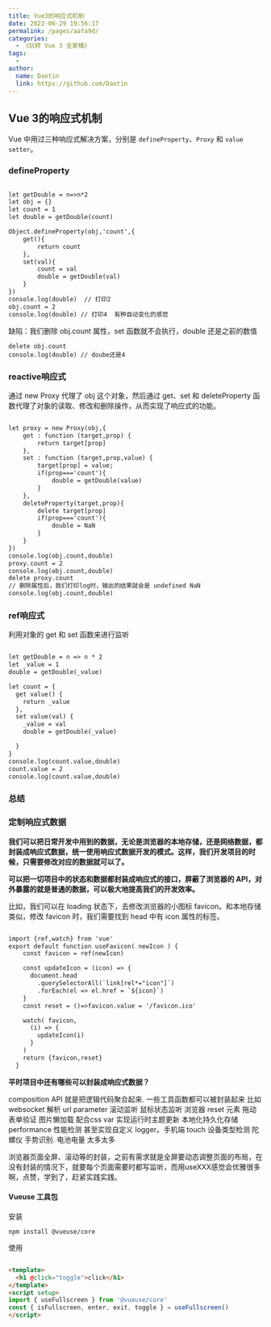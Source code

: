 ```yaml
---
title: Vue3的响应式机制
date: 2022-06-29 19:56:17
permalink: /pages/aafa9d/
categories:
  - 《玩转 Vue 3 全家桶》
tags:
  - 
author: 
  name: Daotin
  link: https://github.com/Daotin
---
```


## Vue 3的响应式机制

Vue 中用过三种响应式解决方案，分别是 `defineProperty`、`Proxy` 和 `value setter`。



### defineProperty

```html

let getDouble = n=>n*2
let obj = {}
let count = 1
let double = getDouble(count)

Object.defineProperty(obj,'count',{
    get(){
        return count
    },
    set(val){
        count = val
        double = getDouble(val)
    }
})
console.log(double)  // 打印2
obj.count = 2
console.log(double) // 打印4  有种自动变化的感觉
```

缺陷：我们删除 obj.count 属性，set 函数就不会执行，double 还是之前的数值

```Vue
delete obj.count
console.log(double) // doube还是4
```



### reactive响应式

通过 new Proxy 代理了 obj 这个对象，然后通过 get、set 和 deleteProperty 函数代理了对象的读取、修改和删除操作，从而实现了响应式的功能。

```html

let proxy = new Proxy(obj,{
    get : function (target,prop) {
        return target[prop]
    },
    set : function (target,prop,value) {
        target[prop] = value;
        if(prop==='count'){
            double = getDouble(value)
        }
    },
    deleteProperty(target,prop){
        delete target[prop]
        if(prop==='count'){
            double = NaN
        }
    }
})
console.log(obj.count,double)
proxy.count = 2
console.log(obj.count,double) 
delete proxy.count
// 删除属性后，我们打印log时，输出的结果就会是 undefined NaN
console.log(obj.count,double) 
```



### ref响应式

利用对象的 get 和 set 函数来进行监听

```html

let getDouble = n => n * 2
let _value = 1
double = getDouble(_value)

let count = {
  get value() {
    return _value
  },
  set value(val) {
    _value = val
    double = getDouble(_value)

  }
}
console.log(count.value,double)
count.value = 2
console.log(count.value,double)
```



### 总结





### 定制响应式数据

**我们可以把日常开发中用到的数据，无论是浏览器的本地存储，还是网络数据，都封装成响应式数据，统一使用响应式数据开发的模式。这样，我们开发项目的时候，只需要修改对应的数据就可以了。**

**可以把一切项目中的状态和数据都封装成响应式的接口，屏蔽了浏览器的 API，对外暴露的就是普通的数据，可以极大地提高我们的开发效率。**

比如，我们可以在 loading 状态下，去修改浏览器的小图标 favicon。和本地存储类似，修改 favicon 时，我们需要找到 head 中有 icon 属性的标签。

```html

import {ref,watch} from 'vue'
export default function useFavicon( newIcon ) {
    const favicon = ref(newIcon)

    const updateIcon = (icon) => {
      document.head
        .querySelectorAll(`link[rel*="icon"]`)
        .forEach(el => el.href = `${icon}`)
    }
    const reset = ()=>favicon.value = '/favicon.ico'

    watch( favicon,
      (i) => {
        updateIcon(i)
      }
    )
    return {favicon,reset}
  } 
```



**平时项目中还有哪些可以封装成响应式数据？**

composition API  就是把逻辑代码聚合起来.  一些工具函数都可以被封装起来 比如 websocket   解析 url parameter   滚动监听  鼠标状态监听  浏览器 reset  元素 拖动  表单验证   图片懒加载   配合css var 实现运行时主题更新  本地化持久化存储  performance 性能检测 甚至实现自定义 logger。手机端 touch  设备类型检测   陀螺仪 手势识别. 电池电量  太多太多

浏览器页面全屏、滚动等的封装，之前有需求就是全屏要动态调整页面的布局，在没有封装的情况下，就要每个页面需要时都写监听，而用useXXX感觉会优雅很多啊，点赞，学到了，赶紧实践实践。



#### Vueuse 工具包

安装

```
npm install @vueuse/core
```

使用

```html

<template>
  <h1 @click="toggle">click</h1>
</template>
<script setup>
import { useFullscreen } from '@vueuse/core'
const { isFullscreen, enter, exit, toggle } = useFullscreen()
</script>
```

